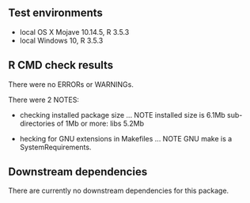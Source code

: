 ## Test environments
* local OS X Mojave 10.14.5, R 3.5.3
* local Windows 10, R 3.5.3

## R CMD check results
There were no ERRORs or WARNINGs. 

There were 2 NOTES:

* checking installed package size ... NOTE
    installed size is  6.1Mb
    sub-directories of 1Mb or more:
      libs   5.2Mb

* hecking for GNU extensions in Makefiles ... NOTE
    GNU make is a SystemRequirements.

## Downstream dependencies
There are currently no downstream dependencies for this package.